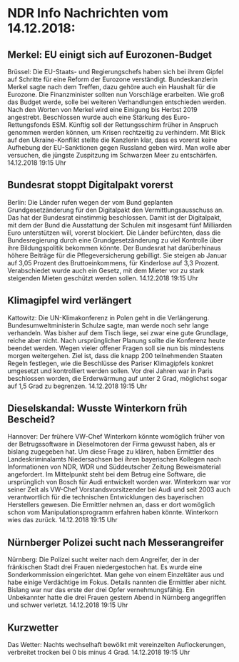 # NDR Info Nachrichten vom 14.12.2018:


## Merkel: EU einigt sich auf Eurozonen-Budget
Brüssel:    Die EU-Staats- und Regierungschefs haben sich bei ihrem Gipfel auf Schritte für eine Reform der Eurozone verständigt. Bundeskanzlerin Merkel sagte nach dem Treffen, dazu gehöre auch ein Haushalt für die Eurozone. Die Finanzminister sollten nun Vorschläge erarbeiten. Wie groß das Budget werde, solle bei weiteren Verhandlungen entschieden werden. Nach den Worten von Merkel wird eine Einigung bis Herbst 2019 angestrebt. Beschlossen wurde auch eine Stärkung des Euro-Rettungsfonds ESM. Künftig soll der Rettungsschirm früher in Anspruch genommen werden können, um Krisen rechtzeitig zu verhindern. Mit Blick auf den Ukraine-Konflikt stellte die Kanzlerin klar, dass es vorerst keine Aufhebung der EU-Sanktionen gegen Russland geben wird. Man wolle aber versuchen, die jüngste Zuspitzung im Schwarzen Meer zu entschärfen. 14.12.2018 19:15 Uhr 

## Bundesrat stoppt Digitalpakt vorerst
Berlin: Die Länder rufen wegen der vom Bund geplanten Grundgesetzänderung für den Digitalpakt den Vermittlungsausschuss an. Das hat der Bundesrat einstimmig beschlossen. Damit ist der Digitalpakt, mit dem der Bund die Ausstattung der Schulen mit insgesamt fünf Milliarden Euro unterstützen will, vorerst blockiert. Die Länder befürchten, dass die Bundesregierung  durch eine Grundgesetzänderung zu viel Kontrolle über ihre Bildungspolitik bekommen könnte. Der Bundesrat hat darüberhinaus höhere Beiträge für die Pflegeversicherung gebilligt. Sie steigen ab Januar auf 3,05 Prozent des Bruttoeinkommens, für Kinderlose auf 3,3 Prozent. Verabschiedet wurde auch ein Gesetz, mit dem Mieter vor zu stark steigenden Mieten geschützt werden sollen. 14.12.2018 19:15 Uhr 

## Klimagipfel wird verlängert
Kattowitz:       Die UN-Klimakonferenz in Polen geht in die Verlängerung. Bundesumweltministerin Schulze sagte, man werde noch sehr lange verhandeln. Was bisher auf dem Tisch liege, sei zwar eine gute Grundlage, reiche aber nicht. Nach ursprünglicher Planung sollte die Konferenz heute beendet werden. Wegen vieler offener Fragen soll sie nun bis mindestens morgen weitergehen. Ziel ist, dass die knapp 200 teilnehmenden Staaten Regeln festlegen, wie die Beschlüsse des Pariser Klimagipfels konkret umgesetzt und kontrolliert werden sollen. Vor drei Jahren war in Paris beschlossen worden, die Erderwärmung auf unter 2 Grad, möglichst sogar auf 1,5 Grad zu begrenzen. 14.12.2018 19:15 Uhr 

## Dieselskandal: Wusste Winterkorn früh Bescheid?
Hannover: Der frühere VW-Chef Winterkorn könnte womöglich früher von der Betrugssoftware in Dieselmotoren der Firma gewusst haben, als er bislang zugegeben hat. Um diese Frage zu klären, haben Ermittler des Landeskriminalamts Niedersachsen bei ihren bayerischen Kollegen nach Informationen von NDR, WDR und Süddeutscher Zeitung Beweismaterial angefordert. Im Mittelpunkt steht bei dem Betrug eine Software, die ursprünglich von Bosch für Audi entwickelt worden war. Winterkorn war vor seiner Zeit als VW-Chef Vorstandsvorsitzender bei Audi und seit 2003 auch verantwortlich für die technischen Entwicklungen des bayerischen Herstellers gewesen. Die Ermittler nehmen an, dass er dort womöglich schon vom Manipulationsprogramm erfahren haben könnte. Winterkorn wies das zurück. 14.12.2018 19:15 Uhr 

## Nürnberger Polizei sucht nach Messerangreifer
Nürnberg: Die Polizei sucht weiter nach dem Angreifer, der in der fränkischen Stadt drei Frauen niedergestochen hat. Es wurde eine Sonderkommission eingerichtet. Man gehe von einem Einzeltäter aus und habe einige Verdächtige im Fokus. Details nannten die Ermittler  aber nicht. Bislang war nur das erste der drei Opfer vernehmungsfähig. Ein Unbekannter hatte die drei Frauen gestern Abend in Nürnberg angegriffen und schwer verletzt. 14.12.2018 19:15 Uhr 

## Kurzwetter
Das Wetter:
Nachts wechselhaft bewölkt mit vereinzelten Auflockerungen, verbreitet trocken bei 0 bis minus 4 Grad. 14.12.2018 19:15 Uhr 
